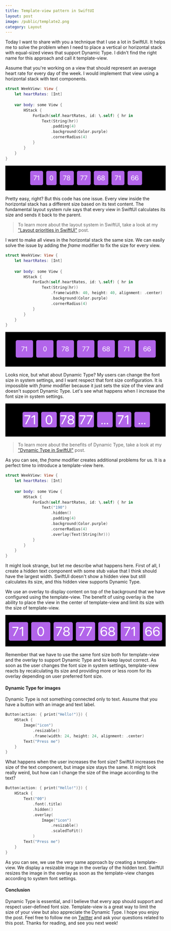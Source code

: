 ```yaml
---
title: Template-view pattern in SwiftUI
layout: post
image: /public/template2.png
category: Layout
---
```


Today I want to share with you a technique that I use a lot in SwiftUI. It helps me to solve the problem when I need to place a vertical or horizontal stack with equal-sized views that support Dynamic Type. I didn't find the right name for this approach and call it template-view.

Assume that you're working on a view that should represent an average heart rate for every day of the week. I would implement that view using a horizontal stack with text components.

```swift
struct WeekView: View {
    let heartRates: [Int]

    var body: some View {
        HStack {
            ForEach(self.heartRates, id: \.self) { hr in
                Text(String(hr))
                    .padding(4)
                    .background(Color.purple)
                    .cornerRadius(4)
            }
        }
    }
}
```

![template-view](/public/template1.png)

Pretty easy, right? But this code has one issue. Every view inside the horizontal stack has a different size based on its text content. The fundamental layout system rule says that every view in SwiftUI calculates its size and sends it back to the parent.

> To learn more about the layout system in SwiftUI, take a look at my ["Layout priorities in SwiftUI"](/2020/04/15/layout-priorities-in-swiftui/) post.

I want to make all views in the horizontal stack the same size. We can easily solve the issue by adding the *frame* modifier to fix the size for every view.

```swift
struct WeekView: View {
    let heartRates: [Int]

    var body: some View {
        HStack {
            ForEach(self.heartRates, id: \.self) { hr in
                Text(String(hr))
                    .frame(width: 40, height: 40, alignment: .center)
                    .background(Color.purple)
                    .cornerRadius(4)
            }
        }
    }
}
```

![template-view](/public/template2.png)

Looks nice, but what about Dynamic Type? My users can change the font size in system settings, and I want respect that font size configuration. It is impossible with *frame* modifier because it just sets the size of the view and doesn't support Dynamic Type. Let's see what happens when I increase the font size in system settings.

![template-view](/public/template3.png)

> To learn more about the benefits of Dynamic Type, take a look at my ["Dynamic Type in SwiftUI"](/2019/10/09/dynamic-type-in-swiftui/) post.

As you can see, the *frame* modifier creates additional problems for us. It is a perfect time to introduce a template-view here.

```swift
struct WeekView: View {
    let heartRates: [Int]

    var body: some View {
        HStack {
            ForEach(self.heartRates, id: \.self) { hr in
                Text("190")
                    .hidden()
                    .padding(4)
                    .background(Color.purple)
                    .cornerRadius(4)
                    .overlay(Text(String(hr)))
            }
        }
    }
}
```

It might look strange, but let me describe what happens here. First of all, I create a hidden text component with some stub value that I think should have the largest width. SwiftUI doesn't show a hidden view but still calculates its size, and this hidden view supports Dynamic Type.

We use an overlay to display content on top of the background that we have configured using the template-view. The benefit of using overlay is the ability to place the view in the center of template-view and limit its size with the size of template-view.

![template-view](/public/template4.png)

Remember that we have to use the same font size both for template-view and the overlay to support Dynamic Type and to keep layout correct. As soon as the user changes the font size in system settings, template-view reacts by recalculating its size and providing more or less room for its overlay depending on user preferred font size.

#### Dynamic Type for images
Dynamic Type is not something connected only to text. Assume that you have a button with an image and text label.

```swift
Button(action: { print("Hello!")}) {
    HStack {
        Image("icon")
            .resizable()
            .frame(width: 24, height: 24, alignment: .center)
        Text("Press me")
    }
}
```

What happens when the user increases the font size? SwiftUI increases the size of the text component, but image size stays the same. It might look really weird, but how can I change the size of the image according to the text?

```swift
Button(action: { print("Hello!")}) {
    HStack {
        Text("00")
            .font(.title)
            .hidden()
            .overlay(
                Image("icon")
                    .resizable()
                    .scaledToFit()
            )
        Text("Press me")
    }
}
```

As you can see, we use the very same approach by creating a template-view. We display a resizable image in the overlay of the hidden text. SwiftUI resizes the image in the overlay as soon as the template-view changes according to system font settings.

#### Conclusion
Dynamic Type is essential, and I believe that every app should support and respect user-defined font size. Template-view is a great way to limit the size of your view but also appreciate the Dynamic Type. I hope you enjoy the post. Feel free to follow me on [Twitter](https://twitter.com/mecid) and ask your questions related to this post. Thanks for reading, and see you next week!
